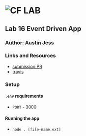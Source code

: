 # ![CF](http://i.imgur.com/7v5ASc8.png) LAB

## Lab 16 Event Driven App

### Author: Austin Jess

### Links and Resources

- [submission PR](https://github.com/401-advanced-javascript-austinjess/lab16-event-driven-app/pull/2)
- [travis](https://travis-ci.com/401-advanced-javascript-austinjess/lab16-event-driven-app)

### Setup

#### `.env` requirements

- `PORT` - 3000

#### Running the app

- `node . [file-name.ext]`
